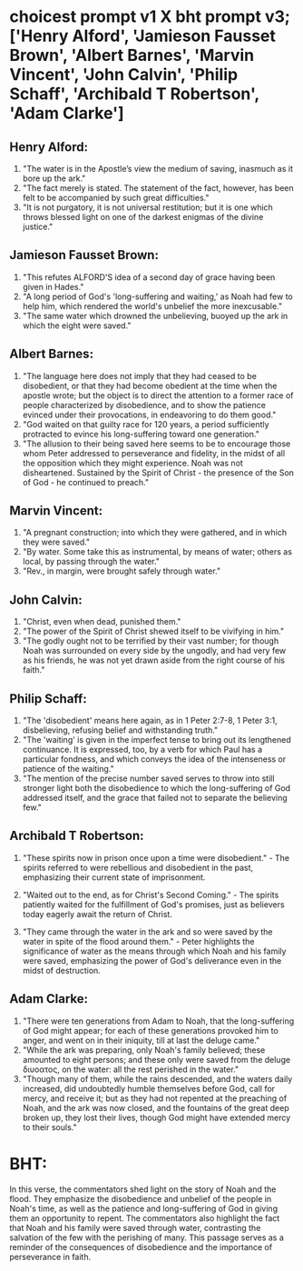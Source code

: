 # choicest prompt v1 X bht prompt v3; ['Henry Alford', 'Jamieson Fausset Brown', 'Albert Barnes', 'Marvin Vincent', 'John Calvin', 'Philip Schaff', 'Archibald T Robertson', 'Adam Clarke']

## Henry Alford:
1. "The water is in the Apostle’s view the medium of saving, inasmuch as it bore up the ark."
2. "The fact merely is stated. The statement of the fact, however, has been felt to be accompanied by such great difficulties."
3. "It is not purgatory, it is not universal restitution; but it is one which throws blessed light on one of the darkest enigmas of the divine justice."

## Jamieson Fausset Brown:
1. "This refutes ALFORD'S idea of a second day of grace having been given in Hades."
2. "A long period of God's 'long-suffering and waiting,' as Noah had few to help him, which rendered the world's unbelief the more inexcusable."
3. "The same water which drowned the unbelieving, buoyed up the ark in which the eight were saved."

## Albert Barnes:
1. "The language here does not imply that they had ceased to be disobedient, or that they had become obedient at the time when the apostle wrote; but the object is to direct the attention to a former race of people characterized by disobedience, and to show the patience evinced under their provocations, in endeavoring to do them good."
2. "God waited on that guilty race for 120 years, a period sufficiently protracted to evince his long-suffering toward one generation."
3. "The allusion to their being saved here seems to be to encourage those whom Peter addressed to perseverance and fidelity, in the midst of all the opposition which they might experience. Noah was not disheartened. Sustained by the Spirit of Christ - the presence of the Son of God - he continued to preach."

## Marvin Vincent:
1. "A pregnant construction; into which they were gathered, and in which they were saved."
2. "By water. Some take this as instrumental, by means of water; others as local, by passing through the water."
3. "Rev., in margin, were brought safely through water."

## John Calvin:
1. "Christ, even when dead, punished them."
2. "The power of the Spirit of Christ shewed itself to be vivifying in him."
3. "The godly ought not to be terrified by their vast number; for though Noah was surrounded on every side by the ungodly, and had very few as his friends, he was not yet drawn aside from the right course of his faith."

## Philip Schaff:
1. "The 'disobedient' means here again, as in 1 Peter 2:7-8, 1 Peter 3:1, disbelieving, refusing belief and withstanding truth." 
2. "The 'waiting' is given in the imperfect tense to bring out its lengthened continuance. It is expressed, too, by a verb for which Paul has a particular fondness, and which conveys the idea of the intenseness or patience of the waiting." 
3. "The mention of the precise number saved serves to throw into still stronger light both the disobedience to which the long-suffering of God addressed itself, and the grace that failed not to separate the believing few."

## Archibald T Robertson:
1. "These spirits now in prison once upon a time were disobedient." - The spirits referred to were rebellious and disobedient in the past, emphasizing their current state of imprisonment.

2. "Waited out to the end, as for Christ's Second Coming." - The spirits patiently waited for the fulfillment of God's promises, just as believers today eagerly await the return of Christ.

3. "They came through the water in the ark and so were saved by the water in spite of the flood around them." - Peter highlights the significance of water as the means through which Noah and his family were saved, emphasizing the power of God's deliverance even in the midst of destruction.

## Adam Clarke:
1. "There were ten generations from Adam to Noah, that the long-suffering of God might appear; for each of these generations provoked him to anger, and went on in their iniquity, till at last the deluge came."
2. "While the ark was preparing, only Noah's family believed; these amounted to eight persons; and these only were saved from the deluge διυοατος, on the water: all the rest perished in the water."
3. "Though many of them, while the rains descended, and the waters daily increased, did undoubtedly humble themselves before God, call for mercy, and receive it; but as they had not repented at the preaching of Noah, and the ark was now closed, and the fountains of the great deep broken up, they lost their lives, though God might have extended mercy to their souls."


# BHT:
In this verse, the commentators shed light on the story of Noah and the flood. They emphasize the disobedience and unbelief of the people in Noah's time, as well as the patience and long-suffering of God in giving them an opportunity to repent. The commentators also highlight the fact that Noah and his family were saved through water, contrasting the salvation of the few with the perishing of many. This passage serves as a reminder of the consequences of disobedience and the importance of perseverance in faith.